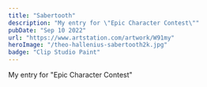 ```yaml
---
title: "Sabertooth"
description: "My entry for \"Epic Character Contest\""
pubDate: "Sep 10 2022"
url: "https://www.artstation.com/artwork/W91my"
heroImage: "/theo-hallenius-sabertooth2k.jpg"
badge: "Clip Studio Paint"
---
```


My entry for "Epic Character Contest"